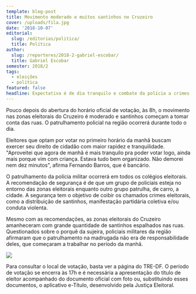 ```yaml
---
template: blog-post
title: Movimento moderado e muitos santinhos no Cruzeiro
cover: /uploads/fila.jpg
date: '2018-10-07'
editorial:
  slug: /editorias/politica/
  title: Política
author:
  slug: /reporteres/2018-2-gabriel-escobar/
  title: Gabriel Escobar
semester: 2018/2
tags:
  - eleições
  - política
featured: false
headline: Expectativa é de dia tranquilo e combate da polícia a crimes eleitorais
---
```

Pouco depois do abertura do horário oficial de votação, às 8h, o movimento nas zonas eleitorais do Cruzeiro é moderado e santinhos começam a tomar conta das ruas. O patrulhamento policial na região ocorrerá durante todo o dia.

Eleitores que optam por votar no primeiro horário da manhã buscam exercer seu direito de cidadão com maior rapidez e tranquilidade. "Aproveitei que agora de manhã é mais tranquilo pra poder votar logo, ainda mais porque vim com criança. Estava tudo bem organizado. Não demorei nem dez minutos", afirma Fernando Barros, que é bancário.

O patrulhamento da polícia militar ocorrerá em todos os colégios eleitorais. A recomendação de segurança é de que um grupo de policiais esteja no entorno das zonas eleitorais enquanto outro grupo patrulha, de carro, a cidade. A segurança tem o objetivo de coibir os chamados crimes eleitorais, como a distribuição de santinhos, manifestação partidária coletiva e/ou conduta violenta.

Mesmo com as recomendações, as zonas eleitorais do Cruzeiro amanheceram com grande quantidade de santinhos espalhados nas ruas. Questionados sobre o porquê da sujeira, policiais militares da região afirmaram que o patrulhamento na madrugada não era de responsabilidade deles, que começaram a trabalhar no período da manhã.



![](/uploads/img_1304.jpeg)

Para consultar o local de votação, basta ver a página do TRE-DF. O período de votação se encerra às 17h e é necessária a apresentação do título de eleitor acompanhado do documento oficial com foto ou, substituindo esses documentos, o aplicativo e-Título, desenvolvido pela Justiça Eleitoral.
